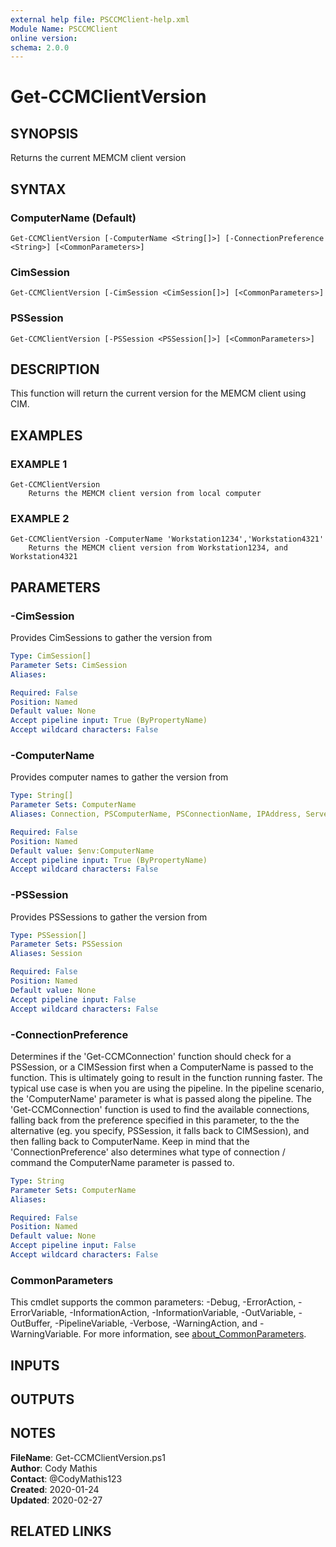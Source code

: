 ```yaml
---
external help file: PSCCMClient-help.xml
Module Name: PSCCMClient
online version:
schema: 2.0.0
---
```


# Get-CCMClientVersion

## SYNOPSIS
Returns the current MEMCM client version

## SYNTAX

### ComputerName (Default)
```
Get-CCMClientVersion [-ComputerName <String[]>] [-ConnectionPreference <String>] [<CommonParameters>]
```

### CimSession
```
Get-CCMClientVersion [-CimSession <CimSession[]>] [<CommonParameters>]
```

### PSSession
```
Get-CCMClientVersion [-PSSession <PSSession[]>] [<CommonParameters>]
```

## DESCRIPTION
This function will return the current version for the MEMCM client using CIM.

## EXAMPLES

### EXAMPLE 1
```
Get-CCMClientVersion
    Returns the MEMCM client version from local computer
```

### EXAMPLE 2
```
Get-CCMClientVersion -ComputerName 'Workstation1234','Workstation4321'
    Returns the MEMCM client version from Workstation1234, and Workstation4321
```

## PARAMETERS

### -CimSession
Provides CimSessions to gather the version from

```yaml
Type: CimSession[]
Parameter Sets: CimSession
Aliases:

Required: False
Position: Named
Default value: None
Accept pipeline input: True (ByPropertyName)
Accept wildcard characters: False
```

### -ComputerName
Provides computer names to gather the version from

```yaml
Type: String[]
Parameter Sets: ComputerName
Aliases: Connection, PSComputerName, PSConnectionName, IPAddress, ServerName, HostName, DNSHostName

Required: False
Position: Named
Default value: $env:ComputerName
Accept pipeline input: True (ByPropertyName)
Accept wildcard characters: False
```

### -PSSession
Provides PSSessions to gather the version from

```yaml
Type: PSSession[]
Parameter Sets: PSSession
Aliases: Session

Required: False
Position: Named
Default value: None
Accept pipeline input: False
Accept wildcard characters: False
```

### -ConnectionPreference
Determines if the 'Get-CCMConnection' function should check for a PSSession, or a CIMSession first when a ComputerName
is passed to the function.
This is ultimately going to result in the function running faster.
The typical use case is
when you are using the pipeline.
In the pipeline scenario, the 'ComputerName' parameter is what is passed along the 
pipeline.
The 'Get-CCMConnection' function is used to find the available connections, falling back from the preference
specified in this parameter, to the the alternative (eg.
you specify, PSSession, it falls back to CIMSession), and then 
falling back to ComputerName.
Keep in mind that the 'ConnectionPreference' also determines what type of connection / command
the ComputerName parameter is passed to.

```yaml
Type: String
Parameter Sets: ComputerName
Aliases:

Required: False
Position: Named
Default value: None
Accept pipeline input: False
Accept wildcard characters: False
```

### CommonParameters

This cmdlet supports the common parameters: -Debug, -ErrorAction, -ErrorVariable, -InformationAction, -InformationVariable, -OutVariable, -OutBuffer, -PipelineVariable, -Verbose, -WarningAction, and -WarningVariable. For more information, see [about_CommonParameters](http://go.microsoft.com/fwlink/?LinkID=113216).

## INPUTS

## OUTPUTS

## NOTES

**FileName**:    Get-CCMClientVersion.ps1  
**Author**:      Cody Mathis  
**Contact**:     @CodyMathis123  
**Created**:     2020-01-24  
**Updated**:     2020-02-27  

## RELATED LINKS
